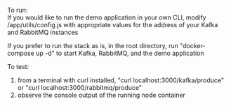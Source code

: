 To run:  
If you would like to run the demo application in your own CLI, modify /app/utils/config.js with appropriate values for the address of your Kafka and RabbitMQ instances

If you prefer to run the stack as is, in the root directory, run "docker-compose up -d" to start Kafka, RabbitMQ, and the demo application

To test:
1) from a terminal with curl installed, "curl localhost:3000/kafka/produce" or "curl localhost:3000/rabbitmq/produce"
2) observe the console output of the running node container
